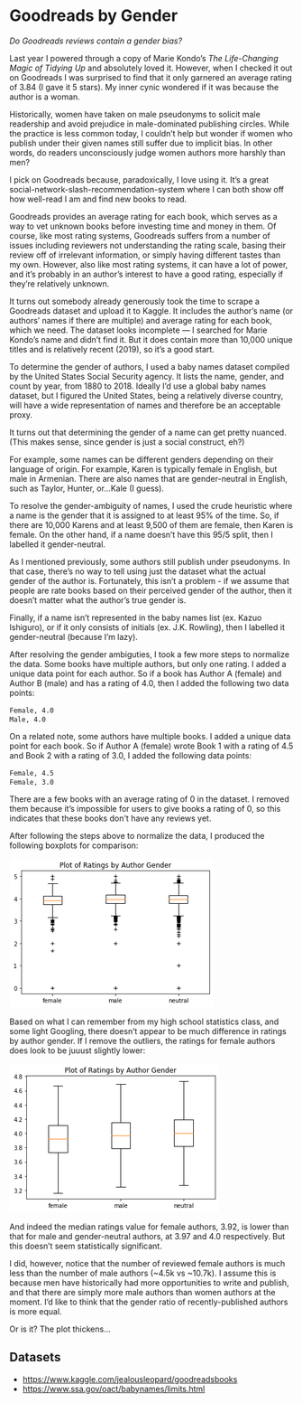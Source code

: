 # Goodreads by Gender
<em>Do Goodreads reviews contain a gender bias?</em>

Last year I powered through a copy of Marie Kondo’s <em>The Life-Changing Magic of Tidying Up</em> and absolutely loved it. However, when I checked it out on Goodreads I was surprised to find that it only garnered an average rating of 3.84 (I gave it 5 stars). My inner cynic wondered if it was because the author is a woman.

Historically, women have taken on male pseudonyms to solicit male readership and avoid prejudice in male-dominated publishing circles. While the practice is less common today, I couldn’t help but wonder if women who publish under their given names still suffer due to implicit bias. In other words, do readers unconsciously judge women authors more harshly than men?

I pick on Goodreads because, paradoxically, I love using it. It’s a great social-network-slash-recommendation-system where I can both show off how well-read I am and find new books to read.

Goodreads provides an average rating for each book, which serves as a way to vet unknown books before investing time and money in them. Of course, like most rating systems, Goodreads suffers from a number of issues including reviewers not understanding the rating scale, basing their review off of irrelevant information, or simply having different tastes than my own. However, also like most rating systems, it can have a lot of power, and it’s probably in an author’s interest to have a good rating, especially if they’re relatively unknown.

It turns out somebody already generously took the time to scrape a Goodreads dataset and upload it to Kaggle. It includes the author’s name (or authors’ names if there are multiple) and average rating for each book, which we need. The dataset looks incomplete — I searched for Marie Kondo’s name and didn’t find it. But it does contain more than 10,000 unique titles and is relatively recent (2019), so it’s a good start.

To determine the gender of authors, I used a baby names dataset compiled by the United States Social Security agency. It lists the name, gender, and count by year, from 1880 to 2018. Ideally I’d use a global baby names dataset, but I figured the United States, being a relatively diverse country, will have a wide representation of names and therefore be an acceptable proxy.

It turns out that determining the gender of a name can get pretty nuanced. (This makes sense, since gender is just a social construct, eh?)

For example, some names can be different genders depending on their language of origin. For example, Karen is typically female in English, but male in Armenian. There are also names that are gender-neutral in English, such as Taylor, Hunter, or...Kale (I guess). 

To resolve the gender-ambiguity of names, I used the crude heuristic where a name is the gender that it is assigned to at least 95% of the time. So, if there are 10,000 Karens and at least 9,500 of them are female, then Karen is female. On the other hand, if a name doesn’t have this 95/5 split, then I labelled it gender-neutral.

As I mentioned previously, some authors still publish under pseudonyms. In that case, there’s no way to tell using just the dataset what the actual gender of the author is. Fortunately, this isn’t a problem - if we assume that people are rate books based on their perceived gender of the author, then it doesn’t matter what the author’s true gender is. 

Finally, if a name isn’t represented in the baby names list (ex. Kazuo Ishiguro), or if it only consists of initials (ex. J.K. Rowling), then I labelled it gender-neutral (because I’m lazy).


After resolving the gender ambiguties, I took a few more steps to normalize the data. Some books have multiple authors, but only one rating. I added a unique data point for each author. So if a book has Author A (female) and Author B (male) and has a rating of 4.0, then I added the following two data points:

```
Female, 4.0
Male, 4.0
```

On a related note, some authors have multiple books. I added a unique data point for each book. So if Author A (female) wrote Book 1 with a rating of 4.5 and Book 2 with a rating of 3.0, I added the following data points:

```
Female, 4.5
Female, 3.0
```

There are a few books with an average rating of 0 in the dataset. I removed them because it’s impossible for users to give books a rating of 0, so this indicates that these books don't have any reviews yet.

After following the steps above to normalize the data, I produced the following boxplots for comparison:

![image info](ratings_by_author_gender_with_outliers.png)

Based on what I can remember from my high school statistics class, and some light Googling, there doesn’t appear to be much difference in ratings by author gender. If I remove the outliers, the ratings for female authors does look to be juuust slightly lower:

![image info](ratings_by_author_gender.png)

And indeed the median ratings value for female authors, 3.92, is lower than that for male and gender-neutral authors, at 3.97 and 4.0 respectively. But this doesn’t seem statistically significant.

I did, however, notice that the number of reviewed female authors is much less than the number of male authors (~4.5k vs ~10.7k). I assume this is because men have historically had more opportunities to write and publish, and that there are simply more male authors than women authors at the moment. I’d like to think that the gender ratio of recently-published authors is more equal.

Or is it? The plot thickens...

## Datasets
* https://www.kaggle.com/jealousleopard/goodreadsbooks
* https://www.ssa.gov/oact/babynames/limits.html
